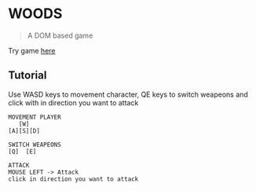 # WOODS
> A DOM based game

Try game [here](https://seapvnk.github.io/woods/)


## Tutorial
Use WASD keys to movement character,
QE keys to switch weapeons
and click with in direction you want to attack

````
MOVEMENT PLAYER
   [W]
[A][S][D]

SWITCH WEAPEONS
[Q]  [E]

ATTACK
MOUSE LEFT -> Attack
click in direction you want to attack
````
